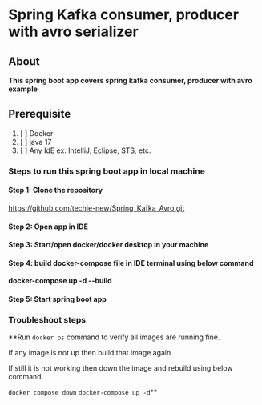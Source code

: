 # **Spring Kafka consumer, producer with avro serializer** 

## **About**
**This spring boot app covers spring kafka consumer, producer with avro example**

## **Prerequisite**

1. [ ] Docker 
2. [ ] java 17
3. [ ] Any IdE ex: IntelliJ, Eclipse, STS, etc.

### **Steps to run this spring boot app in local machine**

#### **Step 1:** Clone the repository
https://github.com/techie-new/Spring_Kafka_Avro.git

#### **Step 2:** Open app in IDE

#### **Step 3**: Start/open docker/docker desktop in your machine

#### **Step 4:** build docker-compose file in IDE terminal using below command
**docker-compose up -d --build**

#### **Step 5:** Start spring boot app








### **Troubleshoot steps**
**Run `docker ps` command to verify all images are running fine.

If any image is not up then build that image again

If still it is not working then down the image and rebuild using below command
 
`docker compose down`
`docker-compose up -d`**

